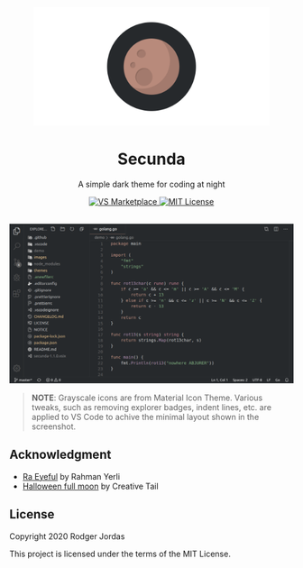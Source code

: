 <div align="center">
  <img src="./images/ogimage.png" alt="Secunda icon" width="420">

  <h1>Secunda</h1>

  <p>A simple dark theme for coding at night</p>

  <a href="https://marketplace.visualstudio.com/items?itemName=ruj.secunda">
    <img src="https://flat.badgen.net/vs-marketplace/v/ruj.secunda" alt="VS Marketplace">
  </a>

  <a href="https://github.com/rmjordas/secunda/blob/master/LICENSE">
    <img src="https://flat.badgen.net/badge/license/MIT/orange" alt="MIT License">
  </a>
</div>

<br />

![Workspace](images/workspace.png)

> **NOTE**: Grayscale icons are from Material Icon Theme. Various tweaks, such as
> removing explorer badges, indent lines, etc. are applied to VS Code to achive
> the minimal layout shown in the screenshot.

## Acknowledgment

- [Ra Eyeful](https://github.com/rahmanyerli/ra-eyeful) by Rahman Yerli
- [Halloween full moon](https://www.creativetail.com/35-flat-scary-icons/) by
  Creative Tail

## License

Copyright 2020 Rodger Jordas

This project is licensed under the terms of the MIT License.
